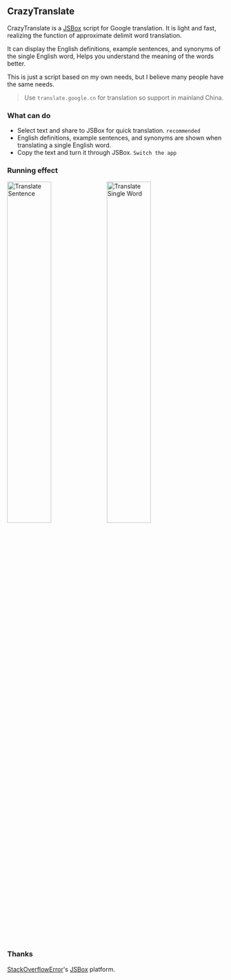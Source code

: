 ## CrazyTranslate

CrazyTranslate is a [JSBox](https://jsboxbbs.com) script for Google translation. It is light and fast, realizing the function of approximate delimit word translation.

It can display the English definitions, example sentences, and synonyms of the single English word, Helps you understand the meaning of the words better.

This is just a script based on my own needs, but I believe many people have the same needs.

> Use `translate.google.cn` for translation so support in mainland China.

### What can do

- Select text and share to JSBox for quick translation. `recommended`
- English definitions, example sentences, and synonyms are shown when translating a single English word.
- Copy the text and turn it through JSBox. `Switch the app`

### Running effect

![Translate Sentence](http://wx3.sinaimg.cn/large/a6e9cb00ly1g4vmmh0th0g20u01hckjo.gif) ![Translate Single Word](http://wx2.sinaimg.cn/large/a6e9cb00ly1g4vmq96cddg20u01hc4qx.gif)

### Thanks

[StackOverflowError](https://weibo.com/0x00eeee)'s [JSBox](https://jsboxbbs.com) platform.

<style type="text/css">
img {
    align: center;
    width: 45%;
}
</style>